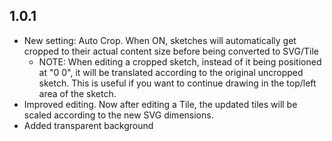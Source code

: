 ## 1.0.1
- New setting: Auto Crop. When ON, sketches will automatically get cropped to their actual content size before being
converted to SVG/Tile
  - NOTE: When editing a cropped sketch, instead of it being positioned at "0 0", it will be translated according to the
original uncropped sketch. This is useful if you want to continue drawing in the top/left area of the sketch.
- Improved editing. Now after editing a Tile, the updated tiles will be scaled according to the new SVG dimensions.
- Added transparent background
